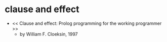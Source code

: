 # clause and effect

- << Clause and effect: Prolog programming for the working programmer >>
  - by William F. Cloeksin, 1997
